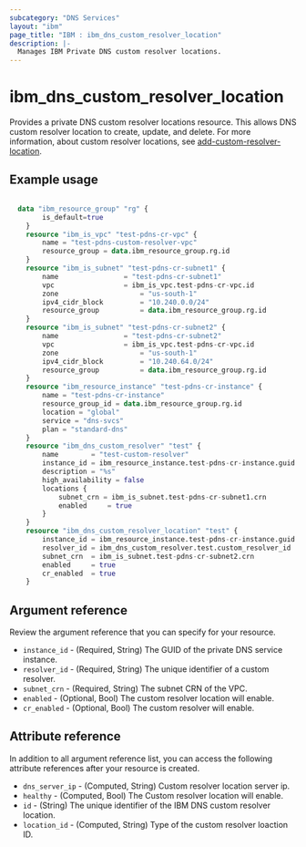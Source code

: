 ```yaml
---
subcategory: "DNS Services"
layout: "ibm"
page_title: "IBM : ibm_dns_custom_resolver_location"
description: |-
  Manages IBM Private DNS custom resolver locations.
---
```


# ibm_dns_custom_resolver_location

Provides a private DNS custom resolver locations resource. This allows DNS custom resolver location to create, update, and delete. For more information, about custom resolver locations, see [add-custom-resolver-location](https://cloud.ibm.com/apidocs/dns-svcs#add-custom-resolver-location).


## Example usage

```terraform

  data "ibm_resource_group" "rg" {
		is_default=true
	}
	resource "ibm_is_vpc" "test-pdns-cr-vpc" {
		name = "test-pdns-custom-resolver-vpc"
		resource_group = data.ibm_resource_group.rg.id
	}
	resource "ibm_is_subnet" "test-pdns-cr-subnet1" {
		name                = "test-pdns-cr-subnet1"
		vpc                 = ibm_is_vpc.test-pdns-cr-vpc.id
		zone            		= "us-south-1"
		ipv4_cidr_block 		= "10.240.0.0/24"
		resource_group 			= data.ibm_resource_group.rg.id
	}
	resource "ibm_is_subnet" "test-pdns-cr-subnet2" {
		name                = "test-pdns-cr-subnet2"
		vpc                 = ibm_is_vpc.test-pdns-cr-vpc.id
		zone            		= "us-south-1"
		ipv4_cidr_block 		= "10.240.64.0/24"
		resource_group 			= data.ibm_resource_group.rg.id
	}
	resource "ibm_resource_instance" "test-pdns-cr-instance" {
		name = "test-pdns-cr-instance"
		resource_group_id = data.ibm_resource_group.rg.id
		location = "global"
		service = "dns-svcs"
		plan = "standard-dns"
	}
	resource "ibm_dns_custom_resolver" "test" {
		name        = "test-custom-resolver"
		instance_id = ibm_resource_instance.test-pdns-cr-instance.guid
		description = "%s"
		high_availability = false
		locations {
			subnet_crn = ibm_is_subnet.test-pdns-cr-subnet1.crn
			enabled     = true
		}
	}
	resource "ibm_dns_custom_resolver_location" "test" {
		instance_id = ibm_resource_instance.test-pdns-cr-instance.guid
		resolver_id = ibm_dns_custom_resolver.test.custom_resolver_id
		subnet_crn  = ibm_is_subnet.test-pdns-cr-subnet2.crn
		enabled     = true
		cr_enabled	= true
	}

```

## Argument reference

Review the argument reference that you can specify for your resource.

* `instance_id` - (Required, String) The GUID of the private DNS service instance.
* `resolver_id` - (Required, String) The unique identifier of a custom resolver.
* `subnet_crn` - (Required, String) The subnet CRN of the VPC.
* `enabled` - (Optional, Bool) The custom resolver location will enable.
* `cr_enabled` - (Optional, Bool) The custom resolver  will enable.



## Attribute reference

In addition to all argument reference list, you can access the following attribute references after your resource is created.

* `dns_server_ip` - (Computed, String) Custom resolver location server ip.
* `healthy` - (Computed, Bool) The Custom resolver location will enable.
* `id` - (String) The unique identifier of the IBM DNS custom resolver location.
* `location_id` - (Computed, String) Type of the custom resolver loaction ID.


